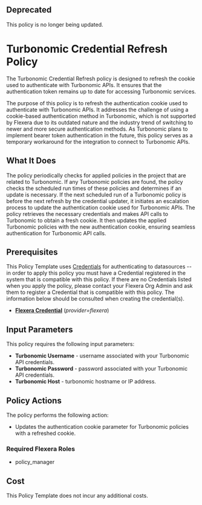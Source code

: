 ## Deprecated

This policy is no longer being updated.

# Turbonomic Credential Refresh Policy

The Turbonomic Credential Refresh policy is designed to refresh the cookie used to authenticate with Turbonomic APIs. It ensures that the authentication token remains up to date for accessing Turbonomic services.

The purpose of this policy is to refresh the authentication cookie used to authenticate with Turbonomic APIs. It addresses the challenge of using a cookie-based authentication method in Turbonomic, which is not supported by Flexera due to its outdated nature and the industry trend of switching to newer and more secure authentication methods. As Turbonomic plans to implement bearer token authentication in the future, this policy serves as a temporary workaround for the integration to connect to Turbonomic APIs.

## What It Does

The policy periodically checks for applied policies in the project that are related to Turbonomic. If any Turbonomic policies are found, the policy checks the scheduled run times of these policies and determines if an update is necessary. If the next scheduled run of a Turbonomic policy is before the next refresh by the credential updater, it initiates an escalation process to update the authentication cookie used for Turbonomic APIs. The policy retrieves the necessary credentials and makes API calls to Turbonomic to obtain a fresh cookie. It then updates the applied Turbonomic policies with the new authentication cookie, ensuring seamless authentication for Turbonomic API calls.

## Prerequisites

This Policy Template uses [Credentials](https://docs.flexera.com/flexera/EN/Automation/ManagingCredentialsExternal.htm) for authenticating to datasources -- in order to apply this policy you must have a Credential registered in the system that is compatible with this policy. If there are no Credentials listed when you apply the policy, please contact your Flexera Org Admin and ask them to register a Credential that is compatible with this policy. The information below should be consulted when creating the credential(s).

- [**Flexera Credential**](https://docs.flexera.com/flexera/EN/Automation/ProviderCredentials.htm) (_provider=flexera_)

## Input Parameters

This policy requires the following input parameters:

- **Turbonomic Username** - username associated with your Turbonomic API credentials.
- **Turbonomic Password** - password associated with your Turbonomic API credentials.
- **Turbonomic Host** - turbonomic hostname or IP address.

## Policy Actions

The policy performs the following action:

- Updates the authentication cookie parameter for Turbonomic policies with a refreshed cookie.

### Required Flexera Roles

- policy_manager

## Cost

This Policy Template does not incur any additional costs.
